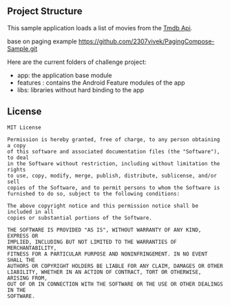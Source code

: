 ## Project Structure

This sample application loads a list of movies from the [Tmdb Api](https://developers.themoviedb.org/3).

base on paging example
https://github.com/2307vivek/PagingCompose-Sample.git

Here are the current folders of challenge project:
- app: the application base module
- features : contains the Android Feature modules of the app
- libs: libraries without hard binding to the app


## License
```
MIT License

Permission is hereby granted, free of charge, to any person obtaining a copy
of this software and associated documentation files (the "Software"), to deal
in the Software without restriction, including without limitation the rights
to use, copy, modify, merge, publish, distribute, sublicense, and/or sell
copies of the Software, and to permit persons to whom the Software is
furnished to do so, subject to the following conditions:

The above copyright notice and this permission notice shall be included in all
copies or substantial portions of the Software.

THE SOFTWARE IS PROVIDED "AS IS", WITHOUT WARRANTY OF ANY KIND, EXPRESS OR
IMPLIED, INCLUDING BUT NOT LIMITED TO THE WARRANTIES OF MERCHANTABILITY,
FITNESS FOR A PARTICULAR PURPOSE AND NONINFRINGEMENT. IN NO EVENT SHALL THE
AUTHORS OR COPYRIGHT HOLDERS BE LIABLE FOR ANY CLAIM, DAMAGES OR OTHER
LIABILITY, WHETHER IN AN ACTION OF CONTRACT, TORT OR OTHERWISE, ARISING FROM,
OUT OF OR IN CONNECTION WITH THE SOFTWARE OR THE USE OR OTHER DEALINGS IN THE
SOFTWARE.
```
